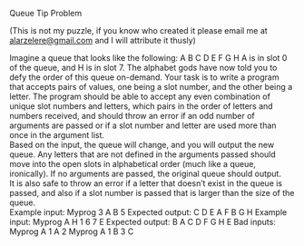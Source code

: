 Queue Tip Problem

(This is not my puzzle, if you know who created it please email me at alarzelere@gmail.com and I will attribute it thusly)

Imagine a queue that looks like the following:
A B C D E F G H
A is in slot 0 of the queue, and H is in slot 7.  The alphabet gods have 
now told you to defy the order of this queue on-demand.  Your task is 
to write a program that accepts pairs of values, one being a slot 
number, and the other being a letter.  The program should be able to 
accept any even combination of unique slot numbers and letters, 
which pairs in the order of letters and numbers received, and should 
throw an error if an odd number of arguments are passed or if a slot 
number and letter are used more than once in the argument list.  
Based on the input, the queue will change, and you will output the new 
queue.  Any letters that are not defined in the arguments passed 
should move into the open slots in alphabetical order (much like a 
queue, ironically).  If no arguments are passed, the original queue should output.  
It is also safe to throw an error if a letter that doesn’t 
exist in the queue is passed, and also if a slot number is passed that is 
larger than the size of the queue.  
Example input:
Myprog 3 A B 5 
Expected output:
C D E A F B G H
Example input:
Myprog A H 1 6 7 E
Expected output:
B A C D F G H E
Bad inputs:
Myprog A 1 A 2 
Myprog A 1 B 3 C
